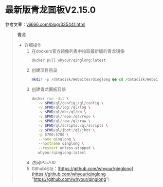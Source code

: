 # 最新版青龙面板V2.15.0

参考文章：[yii666.com/blog/335441.html](http://yii666.com/blog/335441.html "yii666.com/blog/335441.html")

> **青龙**
>
> -   详细操作
>     1.  在dockers官方镜像列表中拉取最新版的青龙镜像
>         ```bash
>         docker pull whyour/qinglong:latest
>         ```
>     2.  创建项目目录
>         ```bash
>         mkdir -p /datadisk/WebSites/Qinglong && cd /datadisk/WebSites/Qinglong
>         ```
>     3.  创建青龙面板容器
>         ```bash
>         docker run -dit \
>            -v $PWD/ql/config:/ql/config \
>            -v $PWD/ql/log:/ql/log \
>            -v $PWD/ql/db:/ql/db \
>            -v $PWD/ql/repo:/ql/repo \
>            -v $PWD/ql/raw:/ql/raw \
>            -v $PWD/ql/scripts:/ql/scripts \
>            -v $PWD/ql/jbot:/ql/jbot \
>            -p 5700:5700 \
>            --name qinglong \
>            --hostname qinglong \
>            --restart unless-stopped \
>            whyour/qinglong:latest
>         ```
>     4.  访问IP:5700
>     5.  Github地址：[https://github.com/whyour/qinglong](https://github.com/whyour/qinglong "https://github.com/whyour/qinglong")
